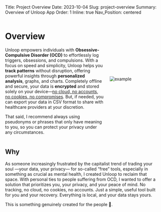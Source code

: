Title: Project Overview
Date: 2023-10-04
Slug: project-overview
Summary: Overview of Unloop App
Order: 1
Inline: true
Nav_Position: centered

<div style="display: flex; align-items: center; justify-content: space-between;">
  <div style="flex: 2; padding-right: 20px;">
  <h1>Overview</h1>
    Unloop empowers individuals with <strong>Obsessive-Compulsive Disorder (OCD)</strong> to effortlessly log triggers, obsessions, and compulsions. With a focus on speed and simplicity, Unloop helps you <strong>track patterns</strong> without disruption, offering powerful insights through <strong>personalized analysis</strong>, graphs, and charts. Completely offline and secure, your data is <strong>encrypted</strong> and stored solely on your device—<u>no cloud, no accounts, no cookies, no compromises</u>. But, if needed, you can export your data in CSV format to share with healthcare providers at your discretion.

That said, I recommend always using pseudonyms or phrases that only have meaning to you, so you can protect your privacy under any circumstances.
  </div>
  <div style="flex: 1;">
    <img src="{{ SITEURL }}\static\assets\img\front.png" alt="example" class="left-img">
  </div>
</div>

## Why
As someone increasingly frustrated by the capitalist trend of trading your soul —your data, your privacy— for so-called “free” tools, especially in something as crucial as mental health, I created Unloop to reclaim that space. With personal ties to people suffering from OCD, I wanted to offer a solution that prioritizes you, your privacy, and your peace of mind. No tracking, no cloud, no cookies, no accounts. Just a simple, useful tool built for you and your recovery. 
Everything is local, and your data stays yours. 

This is something genuinely created for the people 🌱.